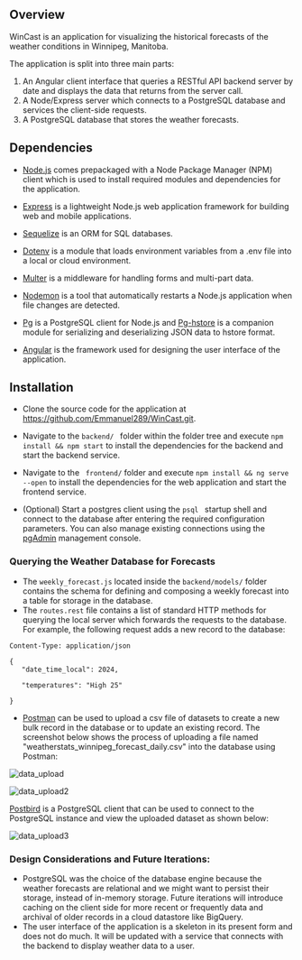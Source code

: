 ## Overview
WinCast is an application for visualizing the historical forecasts of the weather conditions in Winnipeg, Manitoba.

The application is split into three main parts:
1. An Angular client interface that queries a RESTful API backend server by date and displays the data that returns from the server call.
2. A Node/Express server which connects to a PostgreSQL database and services the client-side requests.
3. A PostgreSQL database that stores the weather forecasts.


## Dependencies

- [Node.js](https://nodejs.org/en) comes prepackaged with a Node Package Manager (NPM) client which is used to install required modules and    dependencies for the application.

- [Express](https://npmjs.com/package/express) is a lightweight Node.js web application framework for building web and mobile applications.

- [Sequelize](https://sequelize.org/) is an ORM for SQL databases.

- [Dotenv](https://npmjs.com/package/dotenv) is a module that loads environment variables from a .env file into a local or cloud environment.

- [Multer](https://npmjs.com/search?q=multer) is a middleware for handling forms and multi-part data.

- [Nodemon](https://npmjs.com/package/nodemon) is a tool that automatically restarts a Node.js application when file changes are detected.

- [Pg](https://npmjs.com/package/pg) is a PostgreSQL client for Node.js and [Pg-hstore](https://www.npmjs.com/package/pg-hstore) is a companion module for serializing and deserializing JSON data to hstore format.

- [Angular](https://angular.io) is the framework used for designing the user interface of the application.

## Installation

- Clone the source code for the application at https://github.com/Emmanuel289/WinCast.git.

- Navigate to the ```backend/ ``` folder within the folder tree and execute ``` npm install && npm start ``` to install the dependencies for the backend and start the backend service.

- Navigate to the ``` frontend/``` folder and execute ``` npm install && ng serve --open ``` to install the dependencies for the web application and start the frontend service.

- (Optional) Start a postgres client using the ```psql ``` startup shell and connect to the database after entering the required configuration parameters. You can also manage existing connections using the [pgAdmin](https://www.pgadmin.org/docs/pgadmin4/development/connecting.html) management console. 


### Querying the Weather Database for Forecasts
 - The `weekly_forecast.js` located inside the `backend/models/` folder contains the schema for defining and composing a weekly forecast into a table for storage in the database. 
 - The `routes.rest` file contains a list of standard HTTP methods for querying the local server which forwards the requests to the database. For example, the following request adds a new record to the database:
 
 ``` POST http://localhost:8000/api/v0/forecasts 
Content-Type: application/json

{
    "date_time_local": 2024,

    "temperatures": "High 25"

}
```

 - [Postman](https://www.postman.com/downloads/) can be used to upload a csv file of datasets to create a new bulk record in the database or to update an existing record. The screenshot below shows the process of uploading a file named "weatherstats_winnipeg_forecast_daily.csv" into the database using Postman:

![data_upload](https://user-images.githubusercontent.com/6232188/123557937-97ac2780-d78b-11eb-92fc-9d1c1b6bd213.PNG)

![data_upload2](https://user-images.githubusercontent.com/6232188/123557939-9d097200-d78b-11eb-890d-8c341e0897db.PNG)

[Postbird](https://github.com/Paxa/postbird) is a PostgreSQL client that can be used to connect to the PostgreSQL instance and view the uploaded dataset as shown below: 

![data_upload3](https://user-images.githubusercontent.com/6232188/123557967-ba3e4080-d78b-11eb-8e7f-299c072b18a9.PNG)

### Design Considerations and Future Iterations:

- PostgreSQL was the choice of the database engine because the weather forecasts are relational and we might want to persist their storage, instead of in-memory storage. Future iterations will introduce caching on the client side for more recent or frequently data and archival of older records in a cloud datastore like BigQuery. 
- The user interface of the application is a skeleton in its present form and does not do much. It will be updated with a service that connects with the backend to display weather data to a user.
